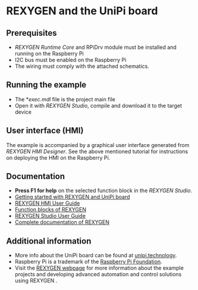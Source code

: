 REXYGEN and the UniPi board
======================================


## Prerequisites ##

- *REXYGEN Runtime Core* and RPiDrv module must be installed and running on the Raspberry Pi
- I2C bus must be enabled on the Raspberry Pi
- The wiring must comply with the attached schematics. 

## Running the example ##

- The **exec.mdl* file is the project main file
- Open it with *REXYGEN Studio*, compile and download it to the target device

## User interface (HMI) ##

The example is accompanied by a graphical user interface generated from *REXYGEN HMI Designer*. See the above mentioned tutorial for instructions on 
deploying the HMI on the Raspberry Pi.

## Documentation ##

- **Press F1 for help** on the selected function block in the *REXYGEN Studio*.
- [Getting started with REXYGEN  and UniPi board](https://www.rexygen.com/doc/PDF/ENGLISH/RexygenGettingStarted_UniPi_ENG.pdf)
- [REXYGEN HMI User Guide](https://www.rexygen.com/doc/PDF/ENGLISH/RexygenHMI_ENG.pdf)
- [Function blocks of REXYGEN](https://www.rexygen.com/doc/PDF/ENGLISH/BRef_ENG.pdf)
- [REXYGEN Studio User Guide](https://www.rexygen.com/doc/PDF/ENGLISH/RexygenStudio_ENG.pdf)
- [Complete documentation of REXYGEN ](http://www.rexygen.com/documentation-and-support)

## Additional information ##

- More info about the UniPi board can be found at [unipi.technology](http://www.unipi.technology).
- Raspberry Pi is a trademark of the [Raspberry Pi Foundation](http://www.raspberrypi.org).
- Visit the [REXYGEN webpage](http://www.rexygen.com) 
for more information about the example projects and developing advanced 
automation and control solutions using REXYGEN .